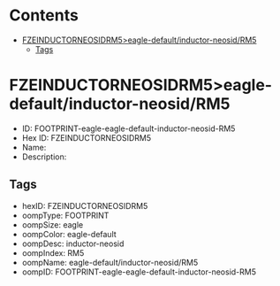 



Contents
========

* [FZEINDUCTORNEOSIDRM5>eagle-default/inductor-neosid/RM5](#fzeinductorneosidrm5eagle-defaultinductor-neosidrm5)
	* [Tags](#tags)

# FZEINDUCTORNEOSIDRM5>eagle-default/inductor-neosid/RM5

- ID: FOOTPRINT-eagle-eagle-default-inductor-neosid-RM5
- Hex ID: FZEINDUCTORNEOSIDRM5
- Name: 
- Description: 

## Tags

- hexID: FZEINDUCTORNEOSIDRM5
- oompType: FOOTPRINT
- oompSize: eagle
- oompColor: eagle-default
- oompDesc: inductor-neosid
- oompIndex: RM5
- oompName: eagle-default/inductor-neosid/RM5
- oompID: FOOTPRINT-eagle-eagle-default-inductor-neosid-RM5
